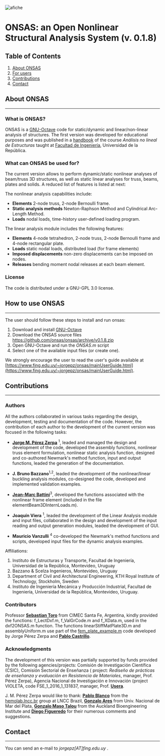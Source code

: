 ![afiche](https://www.fing.edu.uy/~jorgepz/files/aficheONSAS.png "Afiche evento presentación.")

# ONSAS: an Open Nonlinear Structural Analysis System (v. 0.1.8)

## Table of Contents
1. [About ONSAS](#aboutonsas)
1. [For users](#howtouseonsas)
1. [Contributions](#contributions)
1. [Contact](#contact)

## About ONSAS <a name="aboutonsas"></a>
------

### What is ONSAS?

ONSAS is a [GNU-Octave](https://www.gnu.org/software/octave/) code for static/dynamic and linear/non-linear analysis of structures. The first version was developed for educational purposes and was published in a [handbook](https://www.fing.edu.uy/~jorgepz/files/Bazzano_P%C3%A9rezZerpa_Introducci%C3%B3n_al_An%C3%A1lisis_No_Lineal_de_Estructuras_2017.pdf) of the course _Análisis no lineal de Estructuras_ taught at [Facultad de Ingeniería](https://www.fing.edu.uy/), Universidad de la República.
  
### What can ONSAS be used for?

The current version allows to perform dynamic/static nonlinear analyses of beam/truss 3D structures, as well as static linear analyses for truss, beams, plates and solids. A reduced list of features is listed at next:

The nonlinear analysis capabilities include:

* **Elements** 2-node truss, 2-node Bernoulli frame.
* **Static analysis methods** Newton-Raphson Method and Cylindrical Arc-Length Method.
* **Loads** nodal loads, time-history user-defined loading program.

The linear analysis module includes the following features:

*	**Elements** 4-node tetrahedron, 2-node truss, 2-node Bernoulli frame and 4-node rectangular plate.
* **Loads** static nodal loads, distributed load (for frame elements)
* **Imposed displacements** non-zero displacements can be imposed on nodes.
* **Releases** bending moment nodal releases at each beam element.


### License

The code is distributed under a GNU-GPL 3.0 license.



## How to use ONSAS <a name="howtouseonsas"></a>
------

The user should follow these steps to install and run onsas:

1. Download and install [GNU-Octave](https://www.gnu.org/software/octave/)
1. Download the ONSAS source files https://github.com/onsas/onsas/archive/v0.1.8.zip
1. Open GNU-Octave and run the _ONSAS.m_ script
1. Select one of the available input files (or create one).

We strongly encourage the user to read the user's guide available at [https://www.fing.edu.uy/~jorgepz/onsas/mainUserGuide.html](https://www.fing.edu.uy/~jorgepz/onsas/mainUserGuide.html).


## Contributions <a name="contributions"></a>
------

### Authors
All the authors collaborated in various tasks regarding the design, development, testing and documentation of the code. However, the contribution of each author to the development of the current version was focused in the following tasks:

* [**Jorge M. Pérez Zerpa**](https://www.fing.edu.uy/~jorgepz) <sup>1</sup>, leaded and managed the design and development of the code, developed the assembly functions, nonlinear truss element formulation, nonlinear static analysis function, designed and co-authored Newmark's method function, input and output functions, leaded the generation of the documentation.

* **J. Bruno Bazzano**<sup>1,2</sup>, leaded the development of the nonlinear/linear buckling analysis modules, co-designed the code, developed and implemented validation examples.

* [**Jean-Marc Battini**](https://scholar.google.com/citations?user=7dzVcKoAAAAJ&hl=en)<sup>3</sup>, developed the functions associated with the nonlinear frame element (included in the file elementBeam3DInternLoads.m).

* **Joaquín Viera** <sup>1</sup>, leaded the development of the Linear Analysis module and input files, collaborated in the design and development of the input reading and output generation modules, leaded the development of GUI.

* **Mauricio Vanzulli** <sup>4</sup> co-developed the Newmark's method functions and scripts, developed input files for the dynamic analysis examples.

Affiliations:

1. Instituto de Estructuras y Transporte, Facultad de Ingeniería, Universidad de la República, Montevideo, Uruguay
1. Bazzano & Scelza Ingenieros, Montevideo, Uruguay
1. Department of Civil and Architectural Engineering, KTH Royal Institute of Technology, Stockholm, Sweden
1. Instituto de Ingeniería Mecánica y Producción Industrial, Facultad de Ingeniería, Universidad de la República, Montevideo, Uruguay.

### Contributors
Professor [**Sebastian Toro**](https://scholar.google.com/citations?user=7Z3ruPAAAAAJ&hl=es) from CIMEC Santa Fe, Argentina, kindly provided the functions: f_LectDxf.m, f_ValGrCode.m and f_XData.m, used in the dxf2ONSAS.m function. The functions linearStiffMatPlate3D.m and assemblyUniform.m use part of the [fem_plate_example.m](https://www.fing.edu.uy/~jorgepz/files/fem_plate_example.m) code developed by Jorge Pérez Zerpa and [**Pablo Castrillo**](https://www.fing.edu.uy/~pabloc/).


### Acknowledgments
The development of this version was partially supported by funds provided by the following agencies/projects: Comisión de Investigación Científica (CSIC), Comisión Sectorial de Enseñanza ( project: _Rediseño de prácticas de enseñanza y evaluación en Resistencia de Materiales_, manager, Prof. Pérez Zerpa), Agencia Nacional de Investigación e Innovación (project VIOLETA, code FSE_1_2016_1_131837, manager, Prof. [**Usera**](https://scholar.google.com/citations?user=9U_jEd4AAAAJ&hl=en).

J. M. Pérez Zerpa would like to thank: [**Pablo Blanco**](https://scholar.google.com/citations?user=X0382ScAAAAJ&hl=es) from the [hemolab.lncc.br](http://hemolab.lncc.br/) group at LNCC Brazil, [**Gonzalo Ares**](https://scholar.google.com/citations?user=lCeQOH0AAAAJ&hl=en) from Univ. Nacional de Mar del Plata, [**Gonzalo Maso Talou**](https://unidirectory.auckland.ac.nz/profile/g-masotalou) from the Auckland Bioengineering Institute and [**Diego Figueredo**](https://www.researchgate.net/profile/Diego_Figueredo4) for their numerous comments and suggestions. 

## Contact <a name="contact"></a>
------

You can send an e-mail to _jorgepz[AT]fing.edu.uy_ .
